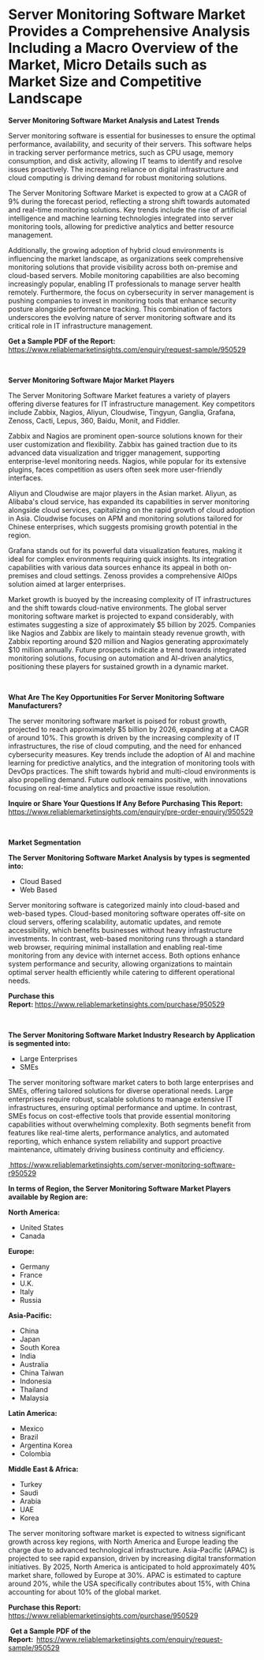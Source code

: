 <p><h1>Server Monitoring Software Market Provides a Comprehensive Analysis Including a Macro Overview of the Market, Micro Details such as Market Size and Competitive Landscape</h1></p><p><strong>Server Monitoring Software Market Analysis and Latest Trends</strong></p>
<p><p>Server monitoring software is essential for businesses to ensure the optimal performance, availability, and security of their servers. This software helps in tracking server performance metrics, such as CPU usage, memory consumption, and disk activity, allowing IT teams to identify and resolve issues proactively. The increasing reliance on digital infrastructure and cloud computing is driving demand for robust monitoring solutions.</p><p>The Server Monitoring Software Market is expected to grow at a CAGR of 9% during the forecast period, reflecting a strong shift towards automated and real-time monitoring solutions. Key trends include the rise of artificial intelligence and machine learning technologies integrated into server monitoring tools, allowing for predictive analytics and better resource management. </p><p>Additionally, the growing adoption of hybrid cloud environments is influencing the market landscape, as organizations seek comprehensive monitoring solutions that provide visibility across both on-premise and cloud-based servers. Mobile monitoring capabilities are also becoming increasingly popular, enabling IT professionals to manage server health remotely. Furthermore, the focus on cybersecurity in server management is pushing companies to invest in monitoring tools that enhance security posture alongside performance tracking. This combination of factors underscores the evolving nature of server monitoring software and its critical role in IT infrastructure management.</p></p>
<p><strong>Get a Sample PDF of the Report:&nbsp;</strong> <a href="https://www.reliablemarketinsights.com/enquiry/request-sample/950529?utm_campaign=3275&utm_medium=2&utm_source=Github&utm_content=ia&utm_term=17042025&utm_id=server-monitoring-software">https://www.reliablemarketinsights.com/enquiry/request-sample/950529</a></p>
<p>&nbsp;</p>
<p><strong>Server Monitoring Software Major Market Players</strong></p>
<p><p>The Server Monitoring Software Market features a variety of players offering diverse features for IT infrastructure management. Key competitors include Zabbix, Nagios, Aliyun, Cloudwise, Tingyun, Ganglia, Grafana, Zenoss, Cacti, Lepus, 360, Baidu, Monit, and Fiddler.</p><p>Zabbix and Nagios are prominent open-source solutions known for their user customization and flexibility. Zabbix has gained traction due to its advanced data visualization and trigger management, supporting enterprise-level monitoring needs. Nagios, while popular for its extensive plugins, faces competition as users often seek more user-friendly interfaces.</p><p>Aliyun and Cloudwise are major players in the Asian market. Aliyun, as Alibaba's cloud service, has expanded its capabilities in server monitoring alongside cloud services, capitalizing on the rapid growth of cloud adoption in Asia. Cloudwise focuses on APM and monitoring solutions tailored for Chinese enterprises, which suggests promising growth potential in the region.</p><p>Grafana stands out for its powerful data visualization features, making it ideal for complex environments requiring quick insights. Its integration capabilities with various data sources enhance its appeal in both on-premises and cloud settings. Zenoss provides a comprehensive AIOps solution aimed at larger enterprises.</p><p>Market growth is buoyed by the increasing complexity of IT infrastructures and the shift towards cloud-native environments. The global server monitoring software market is projected to expand considerably, with estimates suggesting a size of approximately $5 billion by 2025. Companies like Nagios and Zabbix are likely to maintain steady revenue growth, with Zabbix reporting around $20 million and Nagios generating approximately $10 million annually. Future prospects indicate a trend towards integrated monitoring solutions, focusing on automation and AI-driven analytics, positioning these players for sustained growth in a dynamic market.</p></p>
<p>&nbsp;</p>
<p><strong>What Are The Key Opportunities For Server Monitoring Software Manufacturers?</strong></p>
<p><p>The server monitoring software market is poised for robust growth, projected to reach approximately $5 billion by 2026, expanding at a CAGR of around 10%. This growth is driven by the increasing complexity of IT infrastructures, the rise of cloud computing, and the need for enhanced cybersecurity measures. Key trends include the adoption of AI and machine learning for predictive analytics, and the integration of monitoring tools with DevOps practices. The shift towards hybrid and multi-cloud environments is also propelling demand. Future outlook remains positive, with innovations focusing on real-time analytics and proactive issue resolution.</p></p>
<p><strong>Inquire or Share Your Questions If Any Before Purchasing This Report:</strong> <a href="https://www.reliablemarketinsights.com/enquiry/pre-order-enquiry/950529?utm_campaign=3275&utm_medium=2&utm_source=Github&utm_content=ia&utm_term=17042025&utm_id=server-monitoring-software">https://www.reliablemarketinsights.com/enquiry/pre-order-enquiry/950529</a></p>
<p>&nbsp;</p>
<p><strong>Market Segmentation</strong></p>
<p><strong>The Server Monitoring Software Market Analysis by types is segmented into:</strong></p>
<p><ul><li>Cloud Based</li><li>Web Based</li></ul></p>
<p><p>Server monitoring software is categorized mainly into cloud-based and web-based types. Cloud-based monitoring software operates off-site on cloud servers, offering scalability, automatic updates, and remote accessibility, which benefits businesses without heavy infrastructure investments. In contrast, web-based monitoring runs through a standard web browser, requiring minimal installation and enabling real-time monitoring from any device with internet access. Both options enhance system performance and security, allowing organizations to maintain optimal server health efficiently while catering to different operational needs.</p></p>
<p><strong>Purchase this Report:&nbsp;</strong><a href="https://www.reliablemarketinsights.com/purchase/950529?utm_campaign=3275&utm_medium=2&utm_source=Github&utm_content=ia&utm_term=17042025&utm_id=server-monitoring-software">https://www.reliablemarketinsights.com/purchase/950529</a></p>
<p>&nbsp;</p>
<p><strong>The Server Monitoring Software Market Industry Research by Application is segmented into:</strong></p>
<p><ul><li>Large Enterprises</li><li>SMEs</li></ul></p>
<p><p>The server monitoring software market caters to both large enterprises and SMEs, offering tailored solutions for diverse operational needs. Large enterprises require robust, scalable solutions to manage extensive IT infrastructures, ensuring optimal performance and uptime. In contrast, SMEs focus on cost-effective tools that provide essential monitoring capabilities without overwhelming complexity. Both segments benefit from features like real-time alerts, performance analytics, and automated reporting, which enhance system reliability and support proactive maintenance, ultimately driving business continuity and efficiency.</p></p>
<p><a href="https://www.reliablemarketinsights.com/server-monitoring-software-r950529?utm_campaign=3275&utm_medium=2&utm_source=Github&utm_content=ia&utm_term=17042025&utm_id=server-monitoring-software">&nbsp;https://www.reliablemarketinsights.com/server-monitoring-software-r950529</a></p>
<p><strong>In terms of Region, the Server Monitoring Software Market Players available by Region are:</strong></p>
<p>
    <p> <strong> North America: </strong>
        <ul>
            <li>United States</li>
            <li>Canada</li>
        </ul>
        </p> 
    <p> <strong> Europe: </strong>
        <ul>
            <li>Germany</li>
            <li>France</li>
            <li>U.K.</li>
            <li>Italy</li>
            <li>Russia</li>
        </ul>
        </p> 
    <p> <strong> Asia-Pacific: </strong>
        <ul>
            <li>China</li>
            <li>Japan</li>
            <li>South Korea</li>
            <li>India</li>
            <li>Australia</li>
            <li>China Taiwan</li>
            <li>Indonesia</li>
            <li>Thailand</li>
            <li>Malaysia</li>
        </ul>
        </p> 
    <p> <strong> Latin America: </strong>
        <ul>
            <li>Mexico</li>
            <li>Brazil</li>
            <li>Argentina Korea</li>
            <li>Colombia</li>
        </ul>
        </p> 
    <p> <strong> Middle East & Africa: </strong>
        <ul>
            <li>Turkey</li>
            <li>Saudi</li>
            <li>Arabia</li>
            <li>UAE</li>
            <li>Korea</li>
        </ul>
    </p>
    </p>
<p><p>The server monitoring software market is expected to witness significant growth across key regions, with North America and Europe leading the charge due to advanced technological infrastructure. Asia-Pacific (APAC) is projected to see rapid expansion, driven by increasing digital transformation initiatives. By 2025, North America is anticipated to hold approximately 40% market share, followed by Europe at 30%. APAC is estimated to capture around 20%, while the USA specifically contributes about 15%, with China accounting for about 10% of the global market.</p></p>
<p><strong>Purchase this Report: </strong><a href="https://www.reliablemarketinsights.com/purchase/950529?utm_campaign=3275&utm_medium=2&utm_source=Github&utm_content=ia&utm_term=17042025&utm_id=server-monitoring-software">https://www.reliablemarketinsights.com/purchase/950529</a></p>
<p>&nbsp;<strong>Get a Sample PDF of the Report:&nbsp;&nbsp;</strong><a href="https://www.reliablemarketinsights.com/enquiry/request-sample/950529?utm_campaign=3275&utm_medium=2&utm_source=Github&utm_content=ia&utm_term=17042025&utm_id=server-monitoring-software">https://www.reliablemarketinsights.com/enquiry/request-sample/950529</a></p>
<p><strong></strong></p>
<p><p></p><p></p><p></p></p>